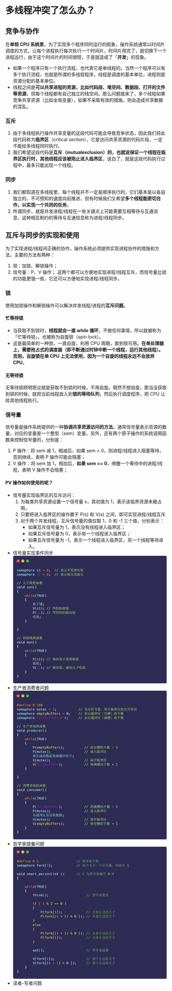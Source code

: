 # 多线程冲突了怎么办？

## 竞争与协作
在**单核 CPU 系统里**，为了实现多个程序同时运行的假象，操作系统通常以时间片调度的方式，让每个进程执行每次执行一个时间片，时间片用完了，就切换下一个进程运行，由于这个时间片的时间很短，于是就造成了「**并发**」的现象。
- 如果一个程序只有一个执行流程，也代表它是单线程的。当然一个程序可以有多个执行流程，也就是所谓的多线程程序，线程是调度的基本单位，进程则是资源分配的基本单位。
- 线程之间是**可以共享进程的资源，比如代码段、堆空间、数据段、打开的文件等资源**，但每个线程都有自己独立的栈空间。那么问题就来了，多个线程如果竞争共享资源（比如全局变量），如果不采取有效的措施，则会造成共享数据的混乱。

### 互斥
1. 由于多线程执行操作共享变量的这段代码可能会导致竞争状态，因此我们将此段代码称为**临界区**（critical section），它是访问共享资源的代码片段，一定不能给多线程同时执行。
2. 我们希望这段代码是**互斥（mutualexclusion）的，也就说保证一个线程在临界区执行时，其他线程应该被阻止进入临界区**，说白了，就是这段代码执行过程中，最多只能出现一个线程。

### 同步
1. 我们都知道在多线程里，每个线程并不一定是顺序执行的，它们基本是以各自独立的、不可预知的速度向前推进，但有时候我们又希望**多个线程能密切合作，以实现一个共同的任务**。
2. 所谓同步，就是并发进程/线程在一些关键点上可能需要互相等待与互通消息，这种相互制约的等待与互通信息称为进程/线程同步。

## 互斥与同步的实现和使用
为了实现进程/线程间正确的协作，操作系统必须提供实现进程协作的措施和方法，主要的方法有两种：
1. 锁：加锁、解锁操作；
2. 信号量：P、V 操作；
这两个都可以方便地实现进程/线程互斥，而信号量比锁的功能更强一些，它还可以方便地实现进程/线程同步。

### 锁
使用加锁操作和解锁操作可以解决并发线程/进程的**互斥问题**。

#### 忙等待锁
- 当获取不到锁时，**线程就会一直 while 循环**，不做任何事情，所以就被称为「忙等待锁」，也被称为自旋锁（spin lock）。
- 这是最简单的一种锁，一直自旋，利用 CPU 周期，直到锁可用。**在单处理器上，需要抢占式的调度器（即不断通过时钟中断一个线程，运行其他线程）。否则，自旋锁在单 CPU 上无法使用，因为一个自旋的线程永远不会放弃 CPU**。

#### 无等待锁
无等待锁顾明思议就是获取不到锁的时候，不用自旋。既然不想自旋，那当没获取到锁的时候，就把当前线程放入到**锁的等待队列**，然后执行调度程序，把 CPU 让给其他线程执行。


### 信号量
信号量是操作系统提供的一种**协调共享资源访问的方法**。通常信号量表示资源的数量，对应的变量是一个整型（sem）变量。另外，还有两个原子操作的系统调用函数来控制信号量的，分别是：
1. P 操作：将 sem 减 1，相减后，如果 sem < 0，则进程/线程进入阻塞等待，否则继续，表明 P 操作可能会阻塞；
2. V 操作：将 sem 加 1，相加后，**如果 sem <= 0**，唤醒一个等待中的进程/线程，表明 V 操作不会阻塞；

#### PV 操作如何使用的呢？
- 信号量实现临界区的互斥访问：
    1. 为每类共享资源设置一个信号量 s，其初值为 1，表示该临界资源未被占用。
    2. 只要把进入临界区的操作置于 P(s) 和 V(s) 之间，即可实现进程/线程互斥
    3. 对于两个并发线程，互斥信号量的值仅取 1、0 和 -1 三个值，分别表示：
        - 如果互斥信号量为 1，表示没有线程进入临界区；
        - 如果互斥信号量为 0，表示有一个线程进入临界区；
        - 如果互斥信号量为 -1，表示一个线程进入临界区，另一个线程等待进入。
- 信号量实现事件同步
![Alt text](assets/19-%E4%BA%92%E6%96%A5%E4%BF%A1%E5%8F%B7%E9%87%8F%E5%90%8C%E6%AD%A5%E5%AE%9E%E7%8E%B0-%E5%90%83%E9%A5%AD%E4%BE%8B%E5%AD%90.webp)
- 生产者消费者问题
![Alt text](assets/21-%E7%94%9F%E4%BA%A7%E8%80%85%E6%B6%88%E8%B4%B9%E8%80%85%E4%BB%A3%E7%A0%81%E7%A4%BA%E4%BE%8B.webp)
- 哲学家就餐问题
![Alt text](assets/28-%E5%93%B2%E5%AD%A6%E5%AE%B6%E8%BF%9B%E9%A4%90-%E6%96%B9%E6%A1%88%E4%B8%89%E7%A4%BA%E4%BE%8B.webp)
- 读者-写者问题

